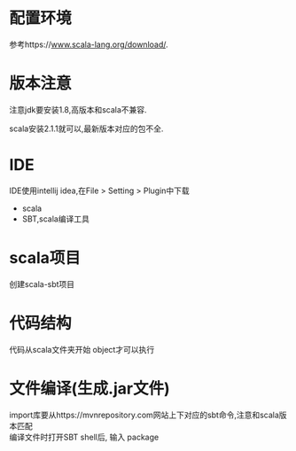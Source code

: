 # 配置环境

参考https://www.scala-lang.org/download/.

# 版本注意
注意jdk要安装1.8,高版本和scala不兼容.

scala安装2.1.1就可以,最新版本对应的包不全.

# IDE
IDE使用intellij idea,在File > Setting > Plugin中下载
- scala
- SBT,scala编译工具

# scala项目
创建scala-sbt项目

# 代码结构
代码从scala文件夹开始
object才可以执行

# 文件编译(生成.jar文件)  
import库要从https://mvnrepository.com网站上下对应的sbt命令,注意和scala版本匹配  
编译文件时打开SBT shell后, 输入 package

